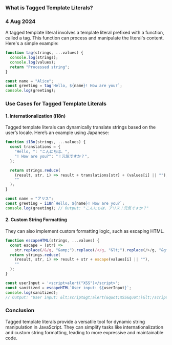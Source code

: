 ### What is Tagged Template Literals?

### 4 Aug 2024

A tagged template literal involves a template literal prefixed with a function, called a tag. This function can process and manipulate the literal's content. Here's a simple example:

```javascript
function tag(strings, ...values) {
  console.log(strings);
  console.log(values);
  return "Processed string";
}

const name = "Alice";
const greeting = tag`Hello, ${name}! How are you?`;
console.log(greeting);
```

### Use Cases for Tagged Template Literals

#### 1. Internationalization (i18n)

Tagged template literals can dynamically translate strings based on the user’s locale. Here’s an example using Japanese:

```javascript
function i18n(strings, ...values) {
  const translations = {
    "Hello, ": "こんにちは、",
    "! How are you?": "！元気ですか？",
  };

  return strings.reduce(
    (result, str, i) => result + translations[str] + (values[i] || ""),
    ""
  );
}

const name = "アリス";
const greeting = i18n`Hello, ${name}! How are you?`;
console.log(greeting); // Output: "こんにちは、アリス！元気ですか？"
```

#### 2. Custom String Formatting

They can also implement custom formatting logic, such as escaping HTML.

```javascript
function escapeHTML(strings, ...values) {
  const escape = (str) =>
    str.replace(/&/g, "&amp;").replace(/</g, "&lt;").replace(/>/g, "&gt;");
  return strings.reduce(
    (result, str, i) => result + str + escape(values[i] || ""),
    ""
  );
}

const userInput = '<script>alert("XSS")</script>';
const sanitized = escapeHTML`User input: ${userInput}`;
console.log(sanitized);
// Output: "User input: &lt;script&gt;alert(&quot;XSS&quot;)&lt;/script&gt;"
```

### Conclusion

Tagged template literals provide a versatile tool for dynamic string manipulation in JavaScript. They can simplify tasks like internationalization and custom string formatting, leading to more expressive and maintainable code.
